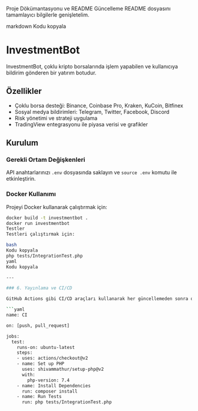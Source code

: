 Proje Dökümantasyonu ve README Güncelleme
README dosyasını tamamlayıcı bilgilerle genişletelim.

markdown
Kodu kopyala
# InvestmentBot

InvestmentBot, çoklu kripto borsalarında işlem yapabilen ve kullanıcıya bildirim gönderen bir yatırım botudur.

## Özellikler
- Çoklu borsa desteği: Binance, Coinbase Pro, Kraken, KuCoin, Bitfinex
- Sosyal medya bildirimleri: Telegram, Twitter, Facebook, Discord
- Risk yönetimi ve strateji uygulama
- TradingView entegrasyonu ile piyasa verisi ve grafikler

## Kurulum

### Gerekli Ortam Değişkenleri
API anahtarlarınızı `.env` dosyasında saklayın ve `source .env` komutu ile etkinleştirin.

### Docker Kullanımı
Projeyi Docker kullanarak çalıştırmak için:
```bash
docker build -t investmentbot .
docker run investmentbot
Testler
Testleri çalıştırmak için:

bash
Kodu kopyala
php tests/IntegrationTest.php
yaml
Kodu kopyala

---

### 6. Yayınlama ve CI/CD

GitHub Actions gibi CI/CD araçları kullanarak her güncellemeden sonra otomatik testleri çalıştırabiliriz. GitHub Actions için `.github/workflows/main.yml` dosyasını ekleyin:

```yaml
name: CI

on: [push, pull_request]

jobs:
  test:
    runs-on: ubuntu-latest
    steps:
    - uses: actions/checkout@v2
    - name: Set up PHP
      uses: shivammathur/setup-php@v2
      with:
        php-version: 7.4
    - name: Install Dependencies
      run: composer install
    - name: Run Tests
      run: php tests/IntegrationTest.php
